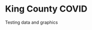 # King County COVID

Testing data and graphics

<div class="flourish-embed flourish-chart" data-src="visualisation/5259333"><script src="https://public.flourish.studio/resources/embed.js"></script></div>


<div class="flourish-embed flourish-chart" data-src="visualisation/5259526"><script src="https://public.flourish.studio/resources/embed.js"></script></div>
